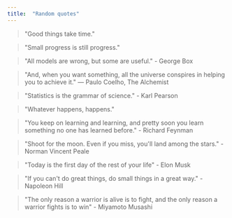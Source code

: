 ```yaml
---
title:  "Random quotes"
---
```


> "Good things take time."

> "Small progress is still progress."

> "All models are wrong, but some are useful." - George Box

> "And, when you want something, all the universe conspires in helping you to achieve it." ― Paulo Coelho, The Alchemist 

> "Statistics is the grammar of science." - Karl Pearson

> "Whatever happens, happens."

> "You keep on learning and learning, and pretty soon you learn something no one has learned before." - Richard Feynman

> "Shoot for the moon. Even if you miss, you'll land among the stars." - Norman Vincent Peale 

> "Today is the first day of the rest of your life" - Elon Musk

> "If you can't do great things, do small things in a great way." - Napoleon Hill

> "The only reason a warrior is alive is to fight, and the only reason a warrior fights is to win" - Miyamoto Musashi